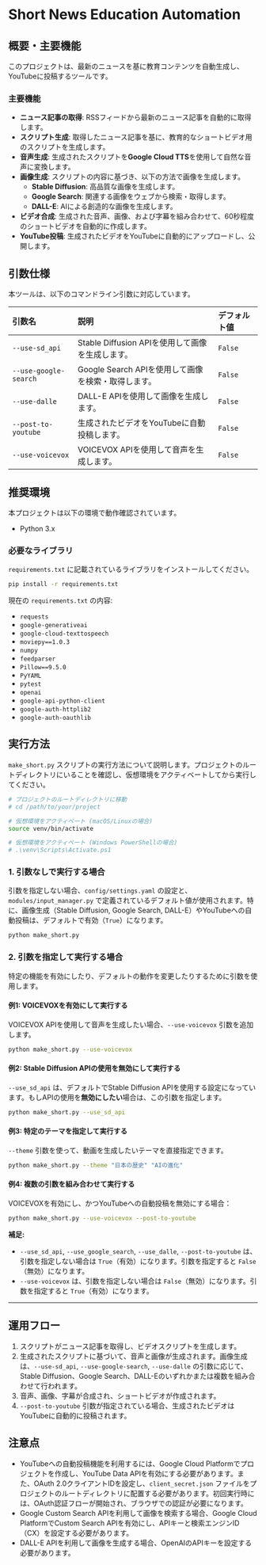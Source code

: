 # Short News Education Automation

## 概要・主要機能

このプロジェクトは、最新のニュースを基に教育コンテンツを自動生成し、YouTubeに投稿するツールです。

### 主要機能

- **ニュース記事の取得**: RSSフィードから最新のニュース記事を自動的に取得します。
- **スクリプト生成**: 取得したニュース記事を基に、教育的なショートビデオ用のスクリプトを生成します。
- **音声生成**: 生成されたスクリプトを**Google Cloud TTS**を使用して自然な音声に変換します。
- **画像生成**: スクリプトの内容に基づき、以下の方法で画像を生成します。
    - **Stable Diffusion**: 高品質な画像を生成します。
    - **Google Search**: 関連する画像をウェブから検索・取得します。
    - **DALL-E**: AIによる創造的な画像を生成します。
- **ビデオ合成**: 生成された音声、画像、および字幕を組み合わせて、60秒程度のショートビデオを自動的に作成します。
- **YouTube投稿**: 生成されたビデオをYouTubeに自動的にアップロードし、公開します。

## 引数仕様

本ツールは、以下のコマンドライン引数に対応しています。

| 引数名               | 説明                                                                 | デフォルト値 |
| :------------------- | :------------------------------------------------------------------- | :----------- |
| `--use-sd_api`       | Stable Diffusion APIを使用して画像を生成します。                     | `False`      |
| `--use-google-search`| Google Search APIを使用して画像を検索・取得します。                  | `False`      |
| `--use-dalle`        | DALL-E APIを使用して画像を生成します。                               | `False`      |
| `--post-to-youtube`  | 生成されたビデオをYouTubeに自動投稿します。                          | `False`      |
| `--use-voicevox`     | VOICEVOX APIを使用して音声を生成します。                            | `False`      |

## 推奨環境

本プロジェクトは以下の環境で動作確認されています。

- Python 3.x

### 必要なライブラリ

`requirements.txt` に記載されているライブラリをインストールしてください。

```bash
pip install -r requirements.txt
```

現在の `requirements.txt` の内容:
- `requests`
- `google-generativeai`
- `google-cloud-texttospeech`
- `moviepy==1.0.3`
- `numpy`
- `feedparser`
- `Pillow==9.5.0`
- `PyYAML`
- `pytest`
- `openai`
- `google-api-python-client`
- `google-auth-httplib2`
- `google-auth-oauthlib`

## 実行方法

`make_short.py` スクリプトの実行方法について説明します。プロジェクトのルートディレクトリにいることを確認し、仮想環境をアクティベートしてから実行してください。

```bash
# プロジェクトのルートディレクトリに移動
# cd /path/to/your/project

# 仮想環境をアクティベート (macOS/Linuxの場合)
source venv/bin/activate

# 仮想環境をアクティベート (Windows PowerShellの場合)
# .\venv\Scripts\Activate.ps1
```

### 1. 引数なしで実行する場合

引数を指定しない場合、`config/settings.yaml` の設定と、`modules/input_manager.py` で定義されているデフォルト値が使用されます。特に、画像生成（Stable Diffusion, Google Search, DALL-E）やYouTubeへの自動投稿は、デフォルトで有効（`True`）になります。

```bash
python make_short.py
```

### 2. 引数を指定して実行する場合

特定の機能を有効にしたり、デフォルトの動作を変更したりするために引数を使用します。

#### 例1: VOICEVOXを有効にして実行する

VOICEVOX APIを使用して音声を生成したい場合、`--use-voicevox` 引数を追加します。

```bash
python make_short.py --use-voicevox
```

#### 例2: Stable Diffusion APIの使用を無効にして実行する

`--use_sd_api` は、デフォルトでStable Diffusion APIを使用する設定になっています。もしAPIの使用を**無効にしたい**場合は、この引数を指定します。

```bash
python make_short.py --use_sd_api
```

#### 例3: 特定のテーマを指定して実行する

`--theme` 引数を使って、動画を生成したいテーマを直接指定できます。

```bash
python make_short.py --theme "日本の歴史" "AIの進化"
```

#### 例4: 複数の引数を組み合わせて実行する

VOICEVOXを有効にし、かつYouTubeへの自動投稿を無効にする場合：

```bash
python make_short.py --use-voicevox --post-to-youtube
```

**補足:**

*   `--use_sd_api`, `--use_google_search`, `--use_dalle`, `--post-to-youtube` は、引数を指定しない場合は `True`（有効）になります。引数を指定すると `False`（無効）になります。
*   `--use-voicevox` は、引数を指定しない場合は `False`（無効）になります。引数を指定すると `True`（有効）になります。

---

## 運用フロー

1. スクリプトがニュース記事を取得し、ビデオスクリプトを生成します。
2. 生成されたスクリプトに基づいて、音声と画像が生成されます。画像生成は、`--use-sd_api`, `--use-google-search`, `--use-dalle` の引数に応じて、Stable Diffusion、Google Search、DALL-Eのいずれかまたは複数を組み合わせて行われます。
3. 音声、画像、字幕が合成され、ショートビデオが作成されます。
4. `--post-to-youtube` 引数が指定されている場合、生成されたビデオはYouTubeに自動的に投稿されます。

## 注意点

- YouTubeへの自動投稿機能を利用するには、Google Cloud Platformでプロジェクトを作成し、YouTube Data APIを有効にする必要があります。また、OAuth 2.0クライアントIDを設定し、`client_secret.json` ファイルをプロジェクトのルートディレクトリに配置する必要があります。初回実行時には、OAuth認証フローが開始され、ブラウザでの認証が必要になります。
- Google Custom Search APIを利用して画像を検索する場合、Google Cloud PlatformでCustom Search APIを有効にし、APIキーと検索エンジンID（CX）を設定する必要があります。
- DALL-E APIを利用して画像を生成する場合、OpenAIのAPIキーを設定する必要があります。
